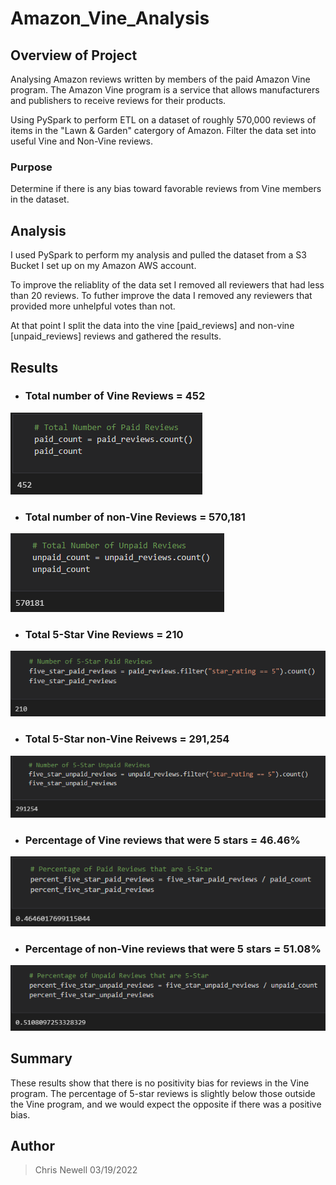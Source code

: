 # Amazon_Vine_Analysis

## Overview of Project
Analysing Amazon reviews written by members of the paid Amazon Vine program. The Amazon Vine program is a service that allows manufacturers and publishers to receive reviews for their products.

Using PySpark to perform ETL on a dataset of roughly 570,000 reviews of items in the "Lawn & Garden" catergory of Amazon. Filter the data set into useful Vine and Non-Vine reviews. 

### Purpose
 Determine if there is any bias toward favorable reviews from Vine members in the dataset.

## Analysis
I used PySpark to perform my analysis and pulled the dataset from a S3 Bucket I set up on my Amazon AWS account. 

To improve the reliablity of the data set I removed all reviewers that had less than 20 reviews. To futher improve the data I removed any reviewers that provided more unhelpful votes than not. 

At that point I split the data into the vine [paid_reviews] and non-vine [unpaid_reviews] reviews and gathered the results. 

## Results
* ### Total number of Vine Reviews = 452

![Total Vine Reviews](/vine_total.png) 

* ### Total number of non-Vine Reviews = 570,181

![Total Non-Vine Reviews](/nonvine_total.png) 

* ### Total 5-Star Vine Reviews = 210

![Total 5-Star Vine Reviews](/vine_5_star.png)

* ### Total 5-Star non-Vine Reivews = 291,254

![Total 5-Star Non-Vine Reivews](/nonvine_5_star.png)

* ### Percentage of Vine reviews that were 5 stars = 46.46%

![Percentage of 5-Star Vine Reviews](/vine_5_star_percent.png) 

* ### Percentage of non-Vine reviews that were 5 stars = 51.08%

![Percentage of 5-Star Non-Vine Reviews](/nonvine_5_star_percent.png) 

## Summary
These results show that there is no positivity bias for reviews in the Vine program. The percentage of 5-star reviews is slightly below those outside the Vine program, and we would expect the opposite if there was a positive bias. 


## Author
> Chris Newell 03/19/2022
